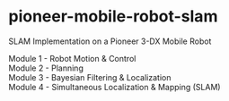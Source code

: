 # pioneer-mobile-robot-slam
SLAM Implementation on a Pioneer 3-DX Mobile Robot

Module 1 - Robot Motion & Control  
Module 2 - Planning  
Module 3 - Bayesian Filtering & Localization  
Module 4 - Simultaneous Localization & Mapping (SLAM)
